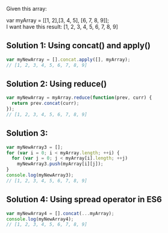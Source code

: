 Given this array:

var myArray = [[1, 2],[3, 4, 5], [6, 7, 8, 9]];   
I want have this result: [1, 2, 3, 4, 5, 6, 7, 8, 9]

Solution 1: Using concat() and apply()
--------------------------------------
```javascript
var myNewArray = [].concat.apply([], myArray);
// [1, 2, 3, 4, 5, 6, 7, 8, 9]
```

Solution 2: Using reduce()
--------------------------
```javascript
var myNewArray = myArray.reduce(function(prev, curr) {
  return prev.concat(curr);
});
// [1, 2, 3, 4, 5, 6, 7, 8, 9]
```

Solution 3:
-----------
```javascript
var myNewArray3 = [];
for (var i = 0; i < myArray.length; ++i) {
  for (var j = 0; j < myArray[i].length; ++j)
    myNewArray3.push(myArray[i][j]);
}
console.log(myNewArray3);
// [1, 2, 3, 4, 5, 6, 7, 8, 9]
```

Solution 4: Using spread operator in ES6
----------------------------------------
```javascript
var myNewArray4 = [].concat(...myArray);
console.log(myNewArray4);
// [1, 2, 3, 4, 5, 6, 7, 8, 9]
```
